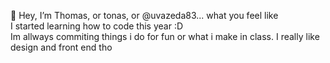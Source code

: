 👋 Hey, I’m Thomas, or tonas, or @uvazeda83... what you feel like <br>
I started learning how to code this year :D <br>
Im allways commiting things i do for fun or what i make in class. I really like design and front end tho <br>
